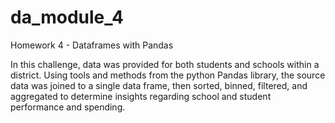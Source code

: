 # da_module_4
Homework 4 - Dataframes with Pandas

In this challenge, data was provided for both students and schools within a district. Using tools and methods from the python Pandas library, the source data was joined to a single data frame, then sorted, binned, filtered, and aggregated to determine insights regarding school and student performance and spending. 